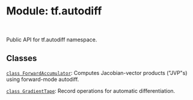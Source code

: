 <div itemscope itemtype="http://developers.google.com/ReferenceObject">
<meta itemprop="name" content="tf.autodiff" />
<meta itemprop="path" content="Stable" />
</div>

# Module: tf.autodiff


<table class="tfo-notebook-buttons tfo-api" align="left">
</table>



Public API for tf.autodiff namespace.



## Classes

[`class ForwardAccumulator`](../tf/autodiff/ForwardAccumulator.md): Computes Jacobian-vector products ("JVP"s) using forward-mode autodiff.

[`class GradientTape`](../tf/GradientTape.md): Record operations for automatic differentiation.



